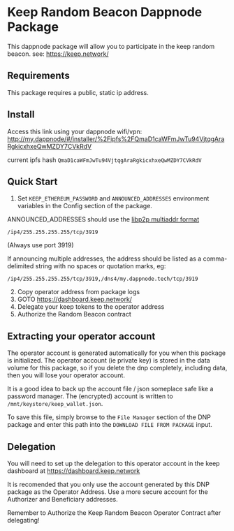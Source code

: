 # Keep Random Beacon Dappnode Package
This dappnode package will allow you to participate in the keep random beacon.
see: https://keep.network/

## Requirements
This package requires a public, static ip address.

## Install
Access this link using your dappnode wifi/vpn:
http://my.dappnode/#/installer/%2Fipfs%2FQmaD1caWFmJwTu94VjtqgAraRgkicxhxeQwMZDY7CVkRdV

current ipfs hash `QmaD1caWFmJwTu94VjtqgAraRgkicxhxeQwMZDY7CVkRdV`

## Quick Start
1. Set `KEEP_ETHEREUM_PASSWORD` and `ANNOUNCED_ADDRESSES` environment variables in the Config section of the package.


ANNOUNCED_ADDRESSES should use the [libp2p multiaddr format](https://docs.libp2p.io/concepts/addressing/)
```
/ip4/255.255.255.255/tcp/3919
```

(Always use port 3919)


If announcing multiple addresses, the address should be listed as a comma-delimited string with no spaces or quotation marks, eg:
```
/ip4/255.255.255.255/tcp/3919,/dns4/my.dappnode.tech/tcp/3919
```

2. Copy operator address from package logs
3. GOTO https://dashboard.keep.network/
5. Delegate your keep tokens to the operator address
6. Authorize the Random Beacon contract

## Extracting your operator account
The operator account is generated automatically for you when this package is initialized.
The operator account (ie private key) is stored in the data volume for this package,
so if you delete the dnp completely, including data, then you will lose your operator account.

It is a good idea to back up the account file / json someplace safe like a password manager.
The (encrypted) account is written to `/mnt/keystore/keep_wallet.json`.

To save this file, simply browse to the `File Manager` section of the DNP package and enter
this path into the `DOWNLOAD FILE FROM PACKAGE` input.

## Delegation
You will need to set up the delegation to this operator account in the keep dashboard at https://dashboard.keep.network

It is recomended that you only use the account generated by this DNP package as the Operator Address.
Use a more secure account for the Authorizer and Beneficiary addresses.

Remember to Authorize the Keep Random Beacon Operator Contract after delegating!
